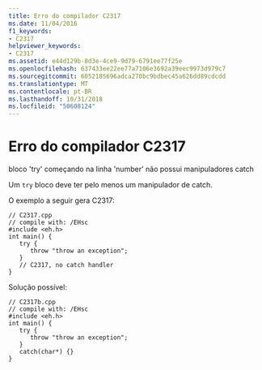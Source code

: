 ```yaml
---
title: Erro do compilador C2317
ms.date: 11/04/2016
f1_keywords:
- C2317
helpviewer_keywords:
- C2317
ms.assetid: e44d129b-8d3e-4ce9-9d79-6791ee77f25e
ms.openlocfilehash: 637433ee22ee77a7106e3692a39eec9973d979c7
ms.sourcegitcommit: 6052185696adca270bc9bdbec45a626dd89cdcdd
ms.translationtype: MT
ms.contentlocale: pt-BR
ms.lasthandoff: 10/31/2018
ms.locfileid: "50608124"
---
```

# <a name="compiler-error-c2317"></a>Erro do compilador C2317

bloco 'try' começando na linha 'number' não possui manipuladores catch

Um `try` bloco deve ter pelo menos um manipulador de catch.

O exemplo a seguir gera C2317:

```
// C2317.cpp
// compile with: /EHsc
#include <eh.h>
int main() {
   try {
      throw "throw an exception";
   }
   // C2317, no catch handler
}
```

Solução possível:

```
// C2317b.cpp
// compile with: /EHsc
#include <eh.h>
int main() {
   try {
      throw "throw an exception";
   }
   catch(char*) {}
}
```